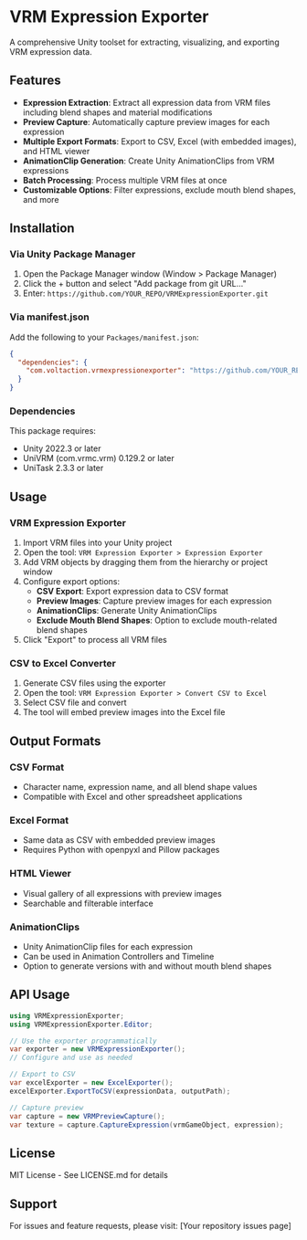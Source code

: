 # VRM Expression Exporter

A comprehensive Unity toolset for extracting, visualizing, and exporting VRM expression data.

## Features

- **Expression Extraction**: Extract all expression data from VRM files including blend shapes and material modifications
- **Preview Capture**: Automatically capture preview images for each expression
- **Multiple Export Formats**: Export to CSV, Excel (with embedded images), and HTML viewer
- **AnimationClip Generation**: Create Unity AnimationClips from VRM expressions
- **Batch Processing**: Process multiple VRM files at once
- **Customizable Options**: Filter expressions, exclude mouth blend shapes, and more

## Installation

### Via Unity Package Manager

1. Open the Package Manager window (Window > Package Manager)
2. Click the + button and select "Add package from git URL..."
3. Enter: `https://github.com/YOUR_REPO/VRMExpressionExporter.git`

### Via manifest.json

Add the following to your `Packages/manifest.json`:

```json
{
  "dependencies": {
    "com.voltaction.vrmexpressionexporter": "https://github.com/YOUR_REPO/VRMExpressionExporter.git"
  }
}
```

### Dependencies

This package requires:
- Unity 2022.3 or later
- UniVRM (com.vrmc.vrm) 0.129.2 or later
- UniTask 2.3.3 or later

## Usage

### VRM Expression Exporter

1. Import VRM files into your Unity project
2. Open the tool: `VRM Expression Exporter > Expression Exporter`
3. Add VRM objects by dragging them from the hierarchy or project window
4. Configure export options:
   - **CSV Export**: Export expression data to CSV format
   - **Preview Images**: Capture preview images for each expression
   - **AnimationClips**: Generate Unity AnimationClips
   - **Exclude Mouth Blend Shapes**: Option to exclude mouth-related blend shapes
5. Click "Export" to process all VRM files

### CSV to Excel Converter

1. Generate CSV files using the exporter
2. Open the tool: `VRM Expression Exporter > Convert CSV to Excel`
3. Select CSV file and convert
4. The tool will embed preview images into the Excel file

## Output Formats

### CSV Format
- Character name, expression name, and all blend shape values
- Compatible with Excel and other spreadsheet applications

### Excel Format
- Same data as CSV with embedded preview images
- Requires Python with openpyxl and Pillow packages

### HTML Viewer
- Visual gallery of all expressions with preview images
- Searchable and filterable interface

### AnimationClips
- Unity AnimationClip files for each expression
- Can be used in Animation Controllers and Timeline
- Option to generate versions with and without mouth blend shapes

## API Usage

```csharp
using VRMExpressionExporter;
using VRMExpressionExporter.Editor;

// Use the exporter programmatically
var exporter = new VRMExpressionExporter();
// Configure and use as needed

// Export to CSV
var excelExporter = new ExcelExporter();
excelExporter.ExportToCSV(expressionData, outputPath);

// Capture preview
var capture = new VRMPreviewCapture();
var texture = capture.CaptureExpression(vrmGameObject, expression);
```

## License

MIT License - See LICENSE.md for details

## Support

For issues and feature requests, please visit: [Your repository issues page]